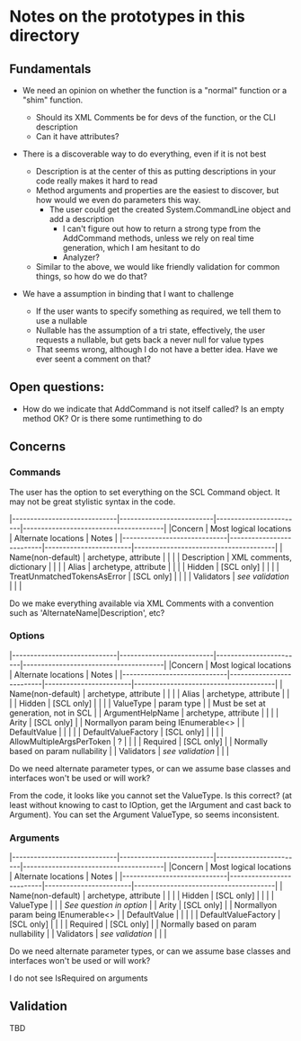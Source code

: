 ﻿# Notes on the prototypes in this directory

## Fundamentals

* We need an opinion on whether the function is a "normal" function or a "shim" function. 
   * Should its XML Comments be for devs of the function, or the CLI description
   * Can it have attributes?

* There is a discoverable way to do everything, even if it is not best
   * Description is at the center of this as putting descriptions in your code really makes it hard to read
   * Method arguments and properties are the easiest to discover, but how would we even do parameters this way.
	  * The user could get the created System.CommandLine object and add a description
	    * I can't figure out how to return a strong type from the AddCommand methods, unless we rely on real time generation, which I am hesitant to do
	    * Analyzer?
	* Similar to the above, we would like friendly validation for common things, so how do we do that?

* We have a assumption in binding that I want to challenge
   * If the user wants to specify something as required, we tell them to use a nullable
   * Nullable has the assumption of a tri state, effectively, the user requests a nullable, but gets back a never null for value types
   * That seems wrong, although I do not have a better idea. Have we ever seent a comment on that?


## Open questions: 
* How do we indicate that AddCommand is not itself called? Is an empty method OK? Or is there some runtimething to do

## Concerns

### Commands

The user has the option to set everything on the SCL Command object. It may not be great stylistic syntax in the code.

|-----------------------------|--------------------------|------------------------|---------------------------------------|
|Concern                      | Most logical locations   | Alternate locations    | Notes                                 |
|-----------------------------|--------------------------|------------------------|---------------------------------------|
| Name(non-default)           | archetype, attribute     |                        |                                       |
| Description                 | XML comments, dictionary |                        |                                       |
| Alias                       | archetype, attribute     |                        |                                       |
| Hidden                      | [SCL only]               |                        |                                       |
| TreatUnmatchedTokensAsError | [SCL only]               |                        |                                       |
| Validators                  | _see validation_         |                        |                                       |

Do we make everything available via XML Comments with a convention such as '<param name=whatever>AlternateName|Description', etc?

### Options


|-----------------------------|--------------------------|------------------------|---------------------------------------|
|Concern                      | Most logical locations   | Alternate locations    | Notes                                 |
|-----------------------------|--------------------------|------------------------|---------------------------------------|
| Name(non-default)           | archetype, attribute     |                        |                                       |
| Alias                       | archetype, attribute     |                        |                                       |
| Hidden                      | [SCL only]               |                        |                                       |
| ValueType                   | param type               |                        | Must be set at generation, not in SCL |
| ArgumentHelpName            | archetype, attribute     |                        |                                       |
| Arity                       | [SCL only]               |                        | Normallyon param being IEnumerable<>  |
| DefaultValue                |                          |                        |                                       |
| DefaultValueFactory         | [SCL only]               |                        |                                       |
| AllowMultipleArgsPerToken   | ?                        |                        |                                       |
| Required                    | [SCL only]               |                        | Normally based on param nullability   |
| Validators                  | _see validation_         |                        |                                       |

Do we need alternate parameter types, or can we assume base classes and interfaces won't be used or will work?

From the code, it looks like you cannot set the ValueType. Is this correct? (at least without knowing to cast to IOption, 
get the IArgument and cast back to Argument). You can set the Argument ValueType, so seems inconsistent.

### Arguments


|-----------------------------|--------------------------|------------------------|---------------------------------------|
|Concern                      | Most logical locations   | Alternate locations    | Notes                                 |
|-----------------------------|--------------------------|------------------------|---------------------------------------|
| Name(non-default)           | archetype, attribute     |                        |                                       |
| Hidden                      | [SCL only]               |                        |                                       |
| ValueType                   |                          |                        | _See question in option_              |
| Arity                       | [SCL only]               |                        | Normallyon param being IEnumerable<>  |
| DefaultValue                |                          |                        |                                       |
| DefaultValueFactory         | [SCL only]               |                        |                                       |
| Required                    | [SCL only]               |                        | Normally based on param nullability   |
| Validators                  | _see validation_         |                        |                                       |

Do we need alternate parameter types, or can we assume base classes and interfaces won't be used or will work?

I do not see IsRequired on arguments

## Validation

TBD